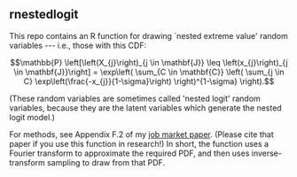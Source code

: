 ## rnestedlogit

This repo contains an R function for drawing `nested extreme value' random variables --- i.e., those with this CDF:
```math
\mathbb{P}
\left[\left(X_{j}\right)_{j \in \mathbf{J}} \leq 
\left(x_{j}\right)_{j \in \mathbf{J}}\right]
= \exp\left(
\sum_{C \in \mathbf{C}} 
\left(
\sum_{j \in C} \exp\left(\frac{-x_{j}}{1-\sigma}\right)
\right)^{1-\sigma}
\right).
```

(These random variables are sometimes called 'nested logit' random variables, because they are the latent variables which generate the nested logit model.)

For methods, see Appendix F.2 of my [job market paper](https://wilburtownsend.github.io/papers/visas.pdf). (Please cite that paper if you use this function in research!) In short, the function uses a Fourier transform to approximate the required PDF, and then uses inverse-transform sampling to draw from that PDF.
